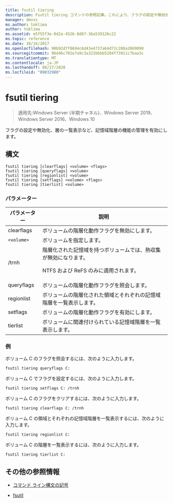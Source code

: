 ```yaml
---
title: fsutil tiering
description: Fsutil tiering コマンドの参照記事。これにより、フラグの設定や無効化、層の一覧表示など、記憶域階層の機能の管理が可能になります。
manager: dmoss
ms.author: toklima
author: toklima
ms.assetid: e5f55f3e-8d2a-4526-8d67-36a539126c22
ms.topic: reference
ms.date: 10/16/2017
ms.openlocfilehash: 90b92d7f0694c6d43e4737a64d72c288a2069098
ms.sourcegitcommit: 96d46c702e7a9c3a321bbbb5284f73911c7baa3c
ms.translationtype: MT
ms.contentlocale: ja-JP
ms.lasthandoff: 08/27/2020
ms.locfileid: "89032980"
---
```

# <a name="fsutil-tiering"></a>fsutil tiering

> 適用先:Windows Server (半期チャネル)、Windows Server 2019、Windows Server 2016、Windows 10

フラグの設定や無効化、層の一覧表示など、記憶域階層の機能の管理を有効にします。

## <a name="syntax"></a>構文

```
fsutil tiering [clearflags] <volume> <flags>
fsutil tiering [queryflags] <volume>
fsutil tiering [regionlist] <volume>
fsutil tiering [setflags] <volume> <flags>
fsutil tiering [tierlist] <volume>
```

### <a name="parameters"></a>パラメーター

| パラメーター | 説明 |
| --------- | ----------- |
| clearflags | ボリュームの階層化動作フラグを無効にします。 |
| `<volume>` | ボリュームを指定します。 |
| /trnh | 階層化された記憶域を持つボリュームでは、熱収集が無効になります。<p>NTFS および ReFS のみに適用されます。 |
| queryflags | ボリュームの階層化動作フラグを照会します。 |
| regionlist | ボリュームの階層化された領域とそれぞれの記憶域階層を一覧表示します。 |
| setflags | ボリュームの階層化動作フラグを有効にします。 |
| tierlist | ボリュームに関連付けられている記憶域階層を一覧表示します。 |

### <a name="examples"></a>例

ボリューム C のフラグを照会するには、次のように入力します。

```
fsutil tiering queryflags C:
```

ボリューム C でフラグを設定するには、次のように入力します。

```
fsutil tiering setflags C: /trnh
```

ボリューム C のフラグをクリアするには、次のように入力します。

```
fsutil tiering clearflags C: /trnh
```

ボリューム C の領域とそれぞれの記憶域階層を一覧表示するには、次のように入力します。

```
fsutil tiering regionlist C:
```

ボリューム C の階層を一覧表示するには、次のように入力します。

```
fsutil tiering tierlist C:
```

## <a name="additional-references"></a>その他の参照情報

- [コマンド ライン構文の記号](command-line-syntax-key.md)

- [fsutil](fsutil.md)
